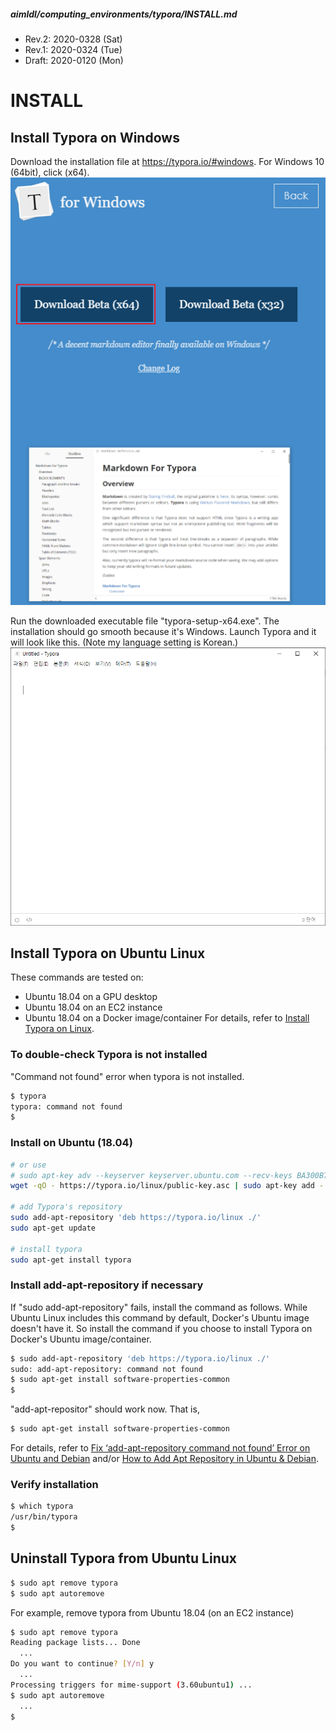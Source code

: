 #####  aimldl/computing_environments/typora/INSTALL.md
* Rev.2: 2020-0328 (Sat)
* Rev.1: 2020-0324 (Tue)
* Draft: 2020-0120 (Mon)
# INSTALL
## Install Typora on Windows
Download the installation file at https://typora.io/#windows. For Windows 10 (64bit), click (x64).
<img src="images/typora-download-windows.png">

Run the downloaded executable file "typora-setup-x64.exe". The installation should go smooth because it's Windows. Launch Typora and it will look like this. (Note my language setting is Korean.)
<img src="images/typora-windows-launched.png">

## Install Typora on Ubuntu Linux
These commands are tested on:
* Ubuntu 18.04 on a GPU desktop
* Ubuntu 18.04 on an EC2 instance
* Ubuntu 18.04 on a Docker image/container
For details, refer to [Install Typora on Linux](https://support.typora.io/Typora-on-Linux/).

### To double-check Typora is not installed
"Command not found" error when typora is not installed.
```bash
$ typora
typora: command not found
$
```

### Install on Ubuntu (18.04)
```bash
# or use
# sudo apt-key adv --keyserver keyserver.ubuntu.com --recv-keys BA300B7755AFCFAE
wget -qO - https://typora.io/linux/public-key.asc | sudo apt-key add -

# add Typora's repository
sudo add-apt-repository 'deb https://typora.io/linux ./'
sudo apt-get update

# install typora
sudo apt-get install typora
```
### Install add-apt-repository if necessary
If "sudo add-apt-repository" fails, install the command as follows. While Ubuntu Linux includes this command by default, Docker's Ubuntu image doesn't have it. So install the command if you choose to install Typora on Docker's Ubuntu image/container.
```bash
$ sudo add-apt-repository 'deb https://typora.io/linux ./'
sudo: add-apt-repository: command not found
$ sudo apt-get install software-properties-common
$
```
"add-apt-repositor" should work now. That is,
```bash
$ sudo apt-get install software-properties-common
```
For details, refer to [Fix ‘add-apt-repository command not found’ Error on Ubuntu and Debian](https://itsfoss.com/add-apt-repository-command-not-found/) and/or [How to Add Apt Repository in Ubuntu & Debian](https://phoenixnap.com/kb/add-apt-repository-command-not-found-ubuntu).

### Verify installation
```bash
$ which typora
/usr/bin/typora
$
```
## Uninstall Typora from Ubuntu Linux
```bash
$ sudo apt remove typora
$ sudo apt autoremove
```
For example, remove typora from Ubuntu 18.04 (on an EC2 instance)
```bash
$ sudo apt remove typora
Reading package lists... Done
  ...
Do you want to continue? [Y/n] y
  ...
Processing triggers for mime-support (3.60ubuntu1) ...
$ sudo apt autoremove
  ...
$
```
